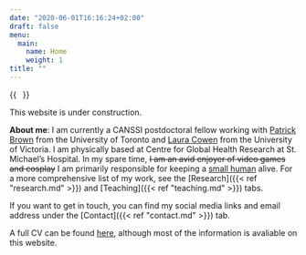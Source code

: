 ```yaml
---
date: "2020-06-01T16:16:24+02:00"
draft: false
menu:
  main:
    name: Home
    weight: 1
title: ""
---
```


{{<image float="right" width="11em" frame="true" caption="Me!" src="img/gyd_me.jpg" >}}

This website is under construction.

**About me**: I am currently a CANSSI postdoctoral fellow working with [Patrick Brown](https://www.statistics.utoronto.ca/people/directories/all-faculty/patrick-brown) from the University of Toronto and [Laura Cowen](https://www.uvic.ca/science/math-statistics/people/home/faculty/cowen_laura.php) from the University of Victoria. I am physically based at Centre for Global Health Research at St. Michael’s Hospital. In my spare time, ~~I am an avid enjoyer of video games and cosplay~~ I am primarily responsible for keeping a [small human](https://www.instagram.com/markusdong22/) alive.
For a more comprehensive list of my work, see the [Research]({{< ref "research.md" >}}) and [Teaching]({{< ref "teaching.md" >}}) tabs.

If you want to get in touch, you can find my social media links and email address under the [Contact]({{< ref "contact.md" >}}) tab.

A full CV can be found [here](), although most of the information is avaliable on this website. 
